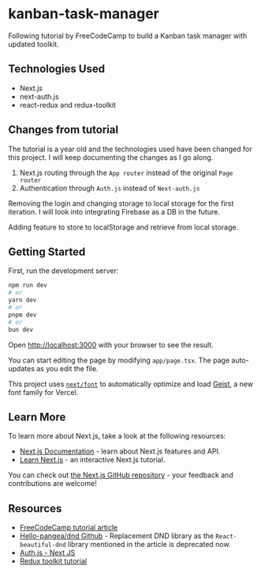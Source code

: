 # kanban-task-manager

Following tutorial by FreeCodeCamp to build a Kanban task manager with updated toolkit.

## Technologies Used

- Next.js
- next-auth.js
- react-redux and redux-toolkit

## Changes from tutorial

The tutorial is a year old and the technologies used have been changed for this project. I will keep documenting the changes as I go along.

1. Next.js routing through the `App router` instead of the original `Page router`
2. Authentication through `Auth.js` instead of `Next-auth.js`

Removing the login and changing storage to local storage for the first iteration. I will look into integrating Firebase as a DB in the future.

Adding feature to store to localStorage and retrieve from local storage.

## Getting Started

First, run the development server:

```bash
npm run dev
# or
yarn dev
# or
pnpm dev
# or
bun dev
```

Open [http://localhost:3000](http://localhost:3000) with your browser to see the result.

You can start editing the page by modifying `app/page.tsx`. The page auto-updates as you edit the file.

This project uses [`next/font`](https://nextjs.org/docs/app/building-your-application/optimizing/fonts) to automatically optimize and load [Geist](https://vercel.com/font), a new font family for Vercel.

## Learn More

To learn more about Next.js, take a look at the following resources:

- [Next.js Documentation](https://nextjs.org/docs) - learn about Next.js features and API.
- [Learn Next.js](https://nextjs.org/learn) - an interactive Next.js tutorial.

You can check out [the Next.js GitHub repository](https://github.com/vercel/next.js) - your feedback and contributions are welcome!

## Resources

- [FreeCodeCamp tutorial article](https://www.freecodecamp.org/news/build-full-stack-app-with-typescript-nextjs-redux-toolkit-firebase/)
- [Hello-pangea/dnd Github](https://github.com/hello-pangea/dnd) - Replacement DND library as the `React-beautiful-dnd` library mentioned in the article is deprecated now.
- [Auth.js - Next JS](https://authjs.dev/getting-started/installation?framework=next-js)
- [Redux toolkit tutorial](https://youtu.be/5yEG6GhoJBs?si=SZSyZG9lFRQ0T0f3)

